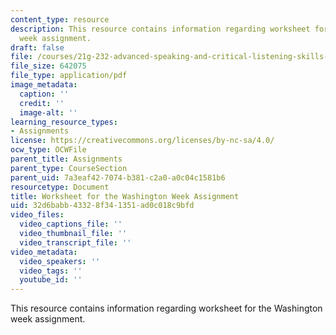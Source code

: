 ```yaml
---
content_type: resource
description: This resource contains information regarding worksheet for the Washington
  week assignment.
draft: false
file: /courses/21g-232-advanced-speaking-and-critical-listening-skills-els-spring-2007/32d6babb43328f341351ad0c018c9bfd_MIT21G_232S07_washington.pdf
file_size: 642075
file_type: application/pdf
image_metadata:
  caption: ''
  credit: ''
  image-alt: ''
learning_resource_types:
- Assignments
license: https://creativecommons.org/licenses/by-nc-sa/4.0/
ocw_type: OCWFile
parent_title: Assignments
parent_type: CourseSection
parent_uid: 7a3eaf42-7074-b381-c2a0-a0c04c1581b6
resourcetype: Document
title: Worksheet for the Washington Week Assignment
uid: 32d6babb-4332-8f34-1351-ad0c018c9bfd
video_files:
  video_captions_file: ''
  video_thumbnail_file: ''
  video_transcript_file: ''
video_metadata:
  video_speakers: ''
  video_tags: ''
  youtube_id: ''
---
```

This resource contains information regarding worksheet for the Washington week assignment.